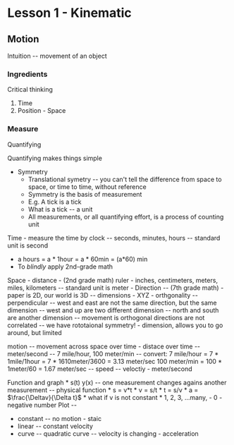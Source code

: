 # Lesson 1 - Kinematic

## Motion 
Intuition -- movement of an object 

### Ingredients
Critical thinking 
1. Time 
2. Position - Space 

### Measure
Quantifying

Quantifying makes things simple

* Symmetry
    * Translational symetry -- you can't tell the difference from space to space, or time to time, without reference 
    * Symmetry is the basis of measurement
    * E.g. A tick is a tick 
    * What is a tick -- a unit
    * All measurements, or all quantifying effort, is a process of counting unit

Time - measure the time by clock -- seconds, minutes, hours -- standard unit is second
* a hours = a * 1hour = a * 60min = (a*60) min
* To *blindly* apply 2nd-grade math
 
Space - distance -  (2nd grade math) ruler - inches, centimeters, meters, miles, kilometers -- standard unit is meter
      - Direction -- (7th grade math) 
      - paper is 2D, our world is 3D -- dimensions - XYZ - orthgonality -- perpendicular
          -- west and east are not the same direction, but the same dimension
          -- west and up are two different dimension
          -- north and south are another dimension
          -- movement is orthogonal directions are not correlated 
          -- we have rototaional symmetry!
     - dimension, allows you to go around, but limited
     
motion -- movement across space over time - distace over time -- meter/second
       -- 7 mile/hour,  100 meter/min
       -- convert: 7 mile/hour = 7 * 1mile/1hour = 7 * 1610meter/3600 = 3.13 meter/sec
                   100 meter/min = 100 * 1meter/60 = 1.67 meter/sec
       -- speed -- veloctiy - meter/second
       
Function and graph
    * s(t)  y(x) -- one measurement changes agains another measurement -- physical function
    * s = v*t
    * v = s/t
    * t = s/v
    * a = $\frac{\Deltav}{\Delta t}$
    * what if v is not constant
    * 1, 2, 3, ...many, 
    - 0
    - negative number
Plot -- 
  * constant -- no motion - staic
  * linear -- constant velocity
  * curve  -- quadratic curve -- velocity is changing - acceleration
